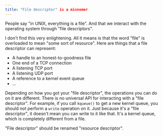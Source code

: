 ```yaml
---
title: "File descriptor" is a misnomer
---
```


People say "in UNIX, everything is a file". And that we interact with the operating system through "file descriptors".

I don't find this very enlightening. All it means is that the word "file" is overloaded to mean "some sort of resource". Here are things that a file descriptor can represent:

* A handle to an honest-to-goodness file
* One end of a TCP connection
* A listening TCP port
* A listening UDP port
* A reference to a kernel event queue
* ...

Depending on how you got your "file descriptor", the operations you can do on it are different. There is no universal API for interacting with a "file descriptor". For example, if you call `kqueue()` to get a new kernel queue, you should not perform a `write` operation on it. Just because it's a "file descriptor", it doesn't mean you can write to it like that. It's a kernel queue, which is completely different from a file.

"File descriptor" should be renamed "resource descriptor".
